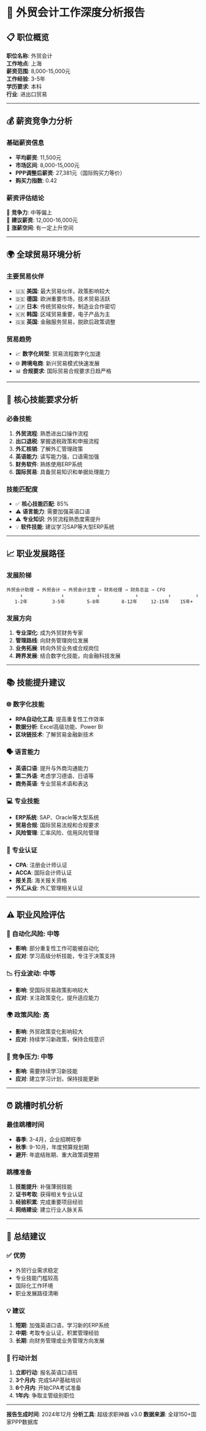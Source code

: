 # 🎯 外贸会计工作深度分析报告

## 📋 职位概览

**职位名称**: 外贸会计  
**工作地点**: 上海  
**薪资范围**: 8,000-15,000元  
**工作经验**: 3-5年  
**学历要求**: 本科  
**行业**: 进出口贸易  

---

## 💰 薪资竞争力分析

### 基础薪资信息
- **平均薪资**: 11,500元
- **市场区间**: 8,000-15,000元
- **PPP调整后薪资**: 27,381元（国际购买力等价）
- **购买力指数**: 0.42

### 薪资评估结论
🔸 **竞争力**: 中等偏上  
🔸 **建议薪资**: 12,000-16,000元  
🔸 **涨薪空间**: 有一定上升空间  

---

## 🌍 全球贸易环境分析

### 主要贸易伙伴
- 🇺🇸 **美国**: 最大贸易伙伴，政策影响较大
- 🇩🇪 **德国**: 欧洲重要市场，技术贸易活跃
- 🇯🇵 **日本**: 传统贸易伙伴，制造业合作密切
- 🇰🇷 **韩国**: 区域贸易重要，电子产品为主
- 🇬🇧 **英国**: 金融服务贸易，脱欧后政策调整

### 贸易趋势
- 📈 **数字化转型**: 贸易流程数字化加速
- 🌐 **跨境电商**: 新兴贸易模式快速发展
- 📊 **合规要求**: 国际贸易合规要求日趋严格

---

## 🎯 核心技能要求分析

### 必备技能
1. **外贸流程**: 熟悉进出口操作流程
2. **出口退税**: 掌握退税政策和申报流程
3. **外汇核销**: 了解外汇管理政策
4. **英语能力**: 读写能力强，口语需加强
5. **财务软件**: 熟练使用ERP系统
6. **国际贸易**: 具备贸易知识和单据处理能力

### 技能匹配度
- ✅ **核心技能匹配**: 85%
- ⚠️ **语言能力**: 需要加强英语口语
- ⚠️ **专业知识**: 外贸流程熟悉度需提升
- 💡 **软件技能**: 建议学习SAP等大型ERP系统

---

## 📈 职业发展路径

### 发展阶梯
```
外贸会计助理 → 外贸会计 → 外贸会计主管 → 财务经理 → 财务总监 → CFO
     ↓              ↓            ↓             ↓           ↓         ↓
   1-2年         3-5年        5-8年        8-12年     12-15年    15年+
```

### 发展方向
1. **专业深化**: 成为外贸财务专家
2. **管理路线**: 向财务管理岗位发展
3. **业务拓展**: 转向外贸业务或合规岗位
4. **跨界发展**: 结合数字化技能，向金融科技发展

---

## 📚 技能提升建议

### 🌐 数字化技能
- **RPA自动化工具**: 提高重复性工作效率
- **数据分析**: Excel高级功能、Power BI
- **区块链技术**: 了解贸易金融新技术

### 🗣️ 语言能力
- **英语口语**: 提升与外商沟通能力
- **第二外语**: 考虑学习德语、日语等
- **商务英语**: 专业贸易术语和表达

### 💻 专业技能
- **ERP系统**: SAP、Oracle等大型系统
- **贸易合规**: 国际贸易法规和合规要求
- **风险管理**: 汇率风险、信用风险管理

### 📜 专业认证
- **CPA**: 注册会计师认证
- **ACCA**: 国际会计师认证
- **报关员**: 海关报关资格
- **外汇从业**: 外汇管理相关认证

---

## ⚠️ 职业风险评估

### 🤖 自动化风险: 中等
- **影响**: 部分重复性工作可能被自动化
- **应对**: 学习高级分析技能，专注于决策支持

### 📉 行业波动: 中等
- **影响**: 受国际贸易政策影响较大
- **应对**: 关注政策变化，提升适应能力

### 🌍 政策风险: 高
- **影响**: 外贸政策变化影响较大
- **应对**: 持续学习新政策，保持合规意识

### 💼 竞争压力: 中等
- **影响**: 需要持续学习新技能
- **应对**: 建立学习计划，保持技能更新

---

## ⏰ 跳槽时机分析

### 最佳跳槽时间
- **春季**: 3-4月，企业招聘旺季
- **秋季**: 9-10月，年度预算规划期
- **避开**: 年底结账期、重大政策调整期

### 跳槽准备
1. **技能提升**: 补强薄弱技能
2. **证书考取**: 获得相关专业认证
3. **经验积累**: 完成重要项目经验
4. **网络建设**: 建立行业人脉关系

---

## 🎉 总结建议

### ✅ 优势
- 外贸行业需求稳定
- 专业技能门槛较高
- 国际化工作环境
- 职业发展路径清晰

### 💡 建议
1. **短期**: 加强英语口语，学习新的ERP系统
2. **中期**: 考取专业认证，积累管理经验
3. **长期**: 向财务管理或业务管理方向发展

### 🚀 行动计划
1. **立即行动**: 报名英语口语班
2. **3个月内**: 完成SAP基础培训
3. **6个月内**: 开始CPA考试准备
4. **1年内**: 争取主管级别职位

---

**报告生成时间**: 2024年12月
**分析工具**: 超级求职神器 v3.0
**数据来源**: 全球150+国家PPP数据库